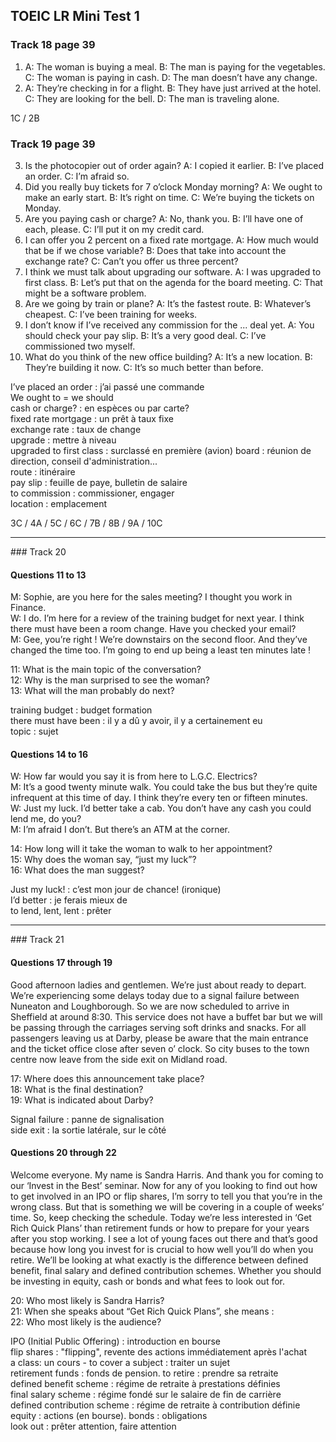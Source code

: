## TOEIC LR Mini Test 1

### Track 18 page 39

1. A: The woman is buying a meal. B: The man is paying for the vegetables. C: The woman is paying in cash. D: The man doesn’t have any change.
2. A: They’re checking in for a flight. B: They have just arrived at the hotel. C: They are looking for the bell. D: The man is traveling alone.

1C / 2B

### Track 19 page 39

3. Is the photocopier out of order again?  A: I copied it earlier. B: I’ve placed an order. C: I’m afraid so.
4. Did you really buy tickets for 7 o’clock Monday morning? A: We ought to make an early start. B: It’s right on time. C: We’re buying the tickets on Monday.
5. Are you paying cash or charge?  A: No, thank you. B: I’ll have one of each, please. C: I’ll put it on my credit card.
6. I can offer you 2 percent on a fixed rate mortgage. A: How much would that be if we chose variable? B: Does that take into account the exchange rate? C: Can’t you offer us three percent?
7. I think we must talk about upgrading our software. A: I was upgraded to first class. B: Let’s put that on the agenda for the board meeting. C: That might be a software problem.
8. Are we going by train or plane?  A: It’s the fastest route.  B: Whatever’s cheapest.  C: I’ve been training for weeks.
9. I don’t know if I’ve received any commission for the ...  deal yet.  A: You should check your pay slip.  B: It’s a very good deal.  C: I’ve commissioned two myself.
10. What do you think of the new office building?  A: It’s a new location.  B: They’re building it now.  C: It’s so much better than before.

I’ve placed an order : j’ai passé une commande  
We ought to = we should  
cash or charge? : en espèces ou par carte?  
fixed rate mortgage : un prêt à taux fixe  
exchange rate : taux de change  
upgrade : mettre à niveau  
upgraded to first class : surclassé en première (avion)
board : réunion de direction, conseil d'administration...  
route : itinéraire  
pay slip : feuille de paye, bulletin de salaire  
to commission : commissioner, engager  
location : emplacement

3C / 4A / 5C / 6C / 7B / 8B / 9A / 10C 

****
<div style="page-break-after: always;"></div>
### Track 20

#### Questions 11 to 13

M: Sophie, are you here for the sales meeting?  I thought you work in Finance.  
W: I do. I’m here for a review of the training budget for next year. I think there must have been a room change. Have you checked your email?  
M: Gee, you’re right ! We’re downstairs on the second floor. And they’ve changed the time too. I’m going to end up being a least ten minutes late !

11: What is the main topic of the conversation?  
12: Why is the man surprised to see the woman?  
13: What will the man probably do next?

training budget : budget formation  
there must have been : il y a dû y avoir, il y a certainement eu  
topic : sujet  

#### Questions 14 to 16

W: How far would you say it is from here to L.G.C. Electrics?  
M: It’s a good twenty minute walk. You could take the bus but they’re quite infrequent at this time of day. I think they’re every ten or fifteen minutes.  
W: Just my luck. I’d better take a cab. You don’t have any cash you could lend me, do you?  
M: I’m afraid I don’t. But there’s an ATM at the corner.

14: How long will it take the woman to walk to her appointment?  
15: Why does the woman say, “just my luck”?  
16: What does the man suggest?  

Just my luck! : c’est mon jour de chance! (ironique)  
I’d better : je ferais mieux de  
to lend, lent, lent : prêter

***
<div style="page-break-after: always;"></div>
### Track 21

#### Questions 17 through 19

Good afternoon ladies and gentlemen. We’re just about ready to depart. We’re experiencing some delays today due to a signal failure between Nuneaton and Loughborough. So we are now scheduled to arrive in Sheffield at around 8:30. This service does not have a buffet bar but we will be passing through the carriages serving soft drinks and snacks. For all passengers leaving us at Darby, please be aware that the main entrance and the ticket office close after seven o’ clock. So city buses to the town centre now leave from the side exit on Midland road.

17: Where does this announcement take place?   
18: What is the final destination?  
19: What is indicated about Darby?  

Signal failure  : panne de signalisation  
side exit : la sortie latérale, sur le côté  

#### Questions 20 through 22

Welcome everyone. My name is Sandra Harris. And thank you for coming to our ‘Invest in the Best’ seminar. Now for any of you looking to find out how to get involved in an IPO or flip shares, I’m sorry to tell you that you’re in the wrong class. But that is something we will be covering in a couple of weeks’ time. So, keep checking the schedule. Today we’re less interested in ‘Get Rich Quick Plans’ than retirement funds or how to prepare for your years after you stop working. I see a lot of young faces out there and that’s good because how long you invest for is crucial to how well you’ll do when you retire. We’ll be looking at what exactly is the difference between defined benefit, final salary and defined contribution schemes. Whether you should be investing in equity, cash or bonds and what fees to look out for.

20: Who most likely is Sandra Harris?  
21: When she speaks about “Get Rich Quick Plans”, she means :  
22: Who most likely is the audience?

IPO (Initial Public Offering) : introduction en bourse  
flip shares : "flipping", revente des actions immédiatement après l'achat  
a class: un cours - to cover a subject : traiter un sujet  
retirement funds : fonds de pension. to retire : prendre sa retraite  
defined benefit scheme : régime de retraite à prestations définies  
final salary scheme : régime fondé sur le salaire de fin de carrière  
defined contribution scheme : régime de retraite à contribution définie  
equity : actions (en bourse). bonds : obligations  
look out : prêter attention, faire attention